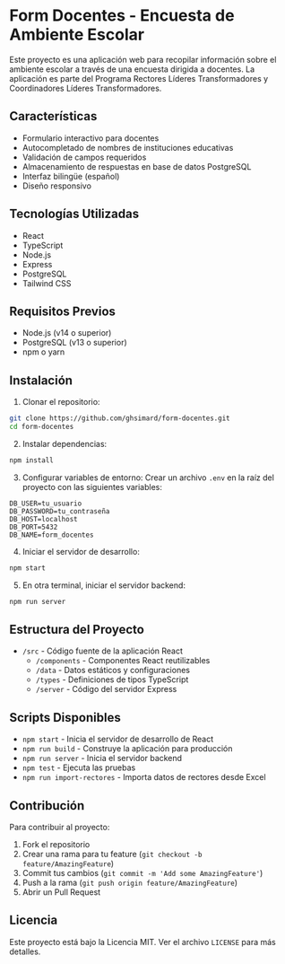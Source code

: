 # Form Docentes - Encuesta de Ambiente Escolar

Este proyecto es una aplicación web para recopilar información sobre el ambiente escolar a través de una encuesta dirigida a docentes. La aplicación es parte del Programa Rectores Líderes Transformadores y Coordinadores Líderes Transformadores.

## Características

- Formulario interactivo para docentes
- Autocompletado de nombres de instituciones educativas
- Validación de campos requeridos
- Almacenamiento de respuestas en base de datos PostgreSQL
- Interfaz bilingüe (español)
- Diseño responsivo

## Tecnologías Utilizadas

- React
- TypeScript
- Node.js
- Express
- PostgreSQL
- Tailwind CSS

## Requisitos Previos

- Node.js (v14 o superior)
- PostgreSQL (v13 o superior)
- npm o yarn

## Instalación

1. Clonar el repositorio:
```bash
git clone https://github.com/ghsimard/form-docentes.git
cd form-docentes
```

2. Instalar dependencias:
```bash
npm install
```

3. Configurar variables de entorno:
Crear un archivo `.env` en la raíz del proyecto con las siguientes variables:
```
DB_USER=tu_usuario
DB_PASSWORD=tu_contraseña
DB_HOST=localhost
DB_PORT=5432
DB_NAME=form_docentes
```

4. Iniciar el servidor de desarrollo:
```bash
npm start
```

5. En otra terminal, iniciar el servidor backend:
```bash
npm run server
```

## Estructura del Proyecto

- `/src` - Código fuente de la aplicación React
  - `/components` - Componentes React reutilizables
  - `/data` - Datos estáticos y configuraciones
  - `/types` - Definiciones de tipos TypeScript
  - `/server` - Código del servidor Express

## Scripts Disponibles

- `npm start` - Inicia el servidor de desarrollo de React
- `npm run build` - Construye la aplicación para producción
- `npm run server` - Inicia el servidor backend
- `npm test` - Ejecuta las pruebas
- `npm run import-rectores` - Importa datos de rectores desde Excel

## Contribución

Para contribuir al proyecto:

1. Fork el repositorio
2. Crear una rama para tu feature (`git checkout -b feature/AmazingFeature`)
3. Commit tus cambios (`git commit -m 'Add some AmazingFeature'`)
4. Push a la rama (`git push origin feature/AmazingFeature`)
5. Abrir un Pull Request

## Licencia

Este proyecto está bajo la Licencia MIT. Ver el archivo `LICENSE` para más detalles.
 
